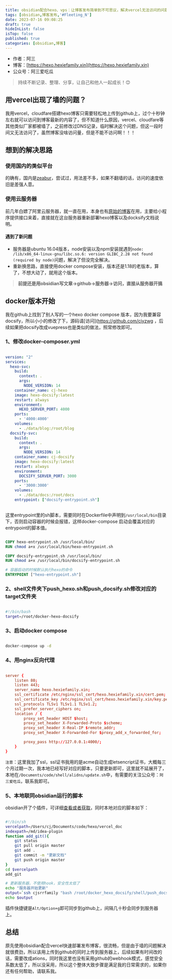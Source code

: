 ```yaml
---
title: obsidian配合hexo、vps：让博客发布简单到不可思议，解决vercel无法访问的问题
tags: [obsidian,博客发布,'#Fleeting_N']
date: 2023-07-16 09:08:25
draft: true
hideInList: false
isTop: false
published: true
categories: [obsidian,博客]
---
```


- 作者：阿三
- 博客：[https://hexo.hexiefamily.xin](https://hexo.hexiefamily.xin)
- 公众号：阿三爱吃瓜

> 持续不断记录、整理、分享，让自己和他人一起成长！😊

## 用vercel出现了墙的问题？
 
我用vercel，cloudfare搭建hexo博客只需要轻松地上传到github上，过个十秒钟左右就可以访问到博客最新的内容了，但不知道什么原因，vercel、cloudfare等其他类似厂家都被墙了，之前修改过DNS记录，临时解决这个问题，但这一段时间又无法访问了，虽然博客没啥访问量，但是不能不访问啊！！！
 
## 想到的解决思路

### 使用国内的类似平台

的确有，国内是[zeabur](https://zeabur.com/)，尝试过，用法差不多，如果不翻墙的话，访问的速度依旧是差强人意。

### 使用云服务器

前几年白嫖了阿里云服务器，就一直在用，本身也有[原始的博客](https://blog.hexiefamily.xin/)在用，主要给小程序提供接口来着，直接就在这台服务器重新部署hexo博客以及docksify文档说明。

#### 遇到了新问题

- 服务器是ubuntu 16.04版本，node安装以及npm安装就遇到`node: /lib/x86_64-linux-gnu/libc.so.6: version GLIBC_2.28 not found (required by node)`问题，解决了但没完全解决。
- 重新换思路，直接使用docker compose安装，版本还是1.18的老版本，算了，不想大动了，就用这个版本。

> **前提还是用obsidian写文章->github->服务器->访问，直接从服务器开搞**

## docker版本开始

我在github上找到了别人写的一个hexo docker compose 版本，因为我要兼容docsify，所以小小的修改了下，源码请[访问](https://github.com/cjyzwg ，后续如果把docsify改成vuepress也是类似的做法，照常修改即可。

### 1、修改docker-composer.yml

```yml

version: "2"
services:
  hexo-svc:
    build:
      context: .
      args:
        NODE_VERSION: 14
    container_name: cj-hexo
    image: hexo-docsify:latest
    restart: always
    environment:
      HEXO_SERVER_PORT: 4000
    ports:
      - '4000:4000'
    volumes:
      - ./data/blog:/root/blog
  docsify-svc:
    build:
      context: .
      args:
        NODE_VERSION: 14
    container_name: cj-docsify
    image: hexo-docsify:latest
    restart: always
    environment:
      DOCSIFY_SERVER_PORT: 3000
    ports:
      - '3000:3000'
    volumes:
      - ./data/docs:/root/docs
    entrypoint: ["docsify-entrypoint.sh"]
    
```

这里entrypoint里的sh脚本，需要同时在Dockerfile中声明到`/usr/local/bin`目录下，否则启动容器的时候会报错，这样docker-compose 启动会覆盖对应的entrypoint的脚本值。

```Dockerfile

COPY hexo-entrypoint.sh /usr/local/bin/
RUN chmod a+x /usr/local/bin/hexo-entrypoint.sh

COPY docsify-entrypoint.sh /usr/local/bin/
RUN chmod a+x /usr/local/bin/docsify-entrypoint.sh

# 容器启动的时候默认执行hexo的命令
ENTRYPOINT ["hexo-entrypoint.sh"]

```

### 2、shell文件夹下push_hexo.sh和push_docsify.sh修改对应的target文件夹

```push_hexo.sh

#!/bin/bash
target=/root/docker-hexo-docsify

```

### 3、启动docker compose

```sh

docker-compose up -d 

```

### 4、用nginx反向代理

```conf

server {
    listen 80;
    listen 443;
    server_name hexo.hexiefamily.xin;
    ssl_certificate /etc/nginx/ssl_cert/hexo.hexiefamily.xin/cert.pem;
    ssl_certificate_key /etc/nginx/ssl_cert/hexo.hexiefamily.xin/key.pem;
    ssl_protocols TLSv1 TLSv1.1 TLSv1.2;
    ssl_prefer_server_ciphers on;
    location / {
        proxy_set_header HOST $host;
        proxy_set_header X-Forwarded-Proto $scheme;
        proxy_set_header X-Real-IP $remote_addr;
        proxy_set_header X-Forwarded-For $proxy_add_x_forwarded_for;

        proxy_pass http://127.0.0.1:4000/;
    }
}

```

`注意`：这里我加了ssl，ssl证书我用的是acme自动生成letsencript证书，大概每三个月过期一次，我本地已经写好对应的脚本，只要更新即可，这里就不延展开了，本地在`/Documents/code/shell/alidns/update.sh`中，有需要的关注公众号：`阿三爱吃瓜`，联系我即可。

### 5、本地联同obsidian运行的脚本

obsidian开了个插件，可详细[查看或者获取](https://docs.hexiefamily.xin/#/md/obsidian/docs/c-3%E6%8F%92%E4%BB%B6Api%E7%A4%BA%E4%BE%8B)，同时本地对应的脚本如下：

``` docs.sh

#!/bin/sh
vercelpath=/Users/cj/Documents/code/hexo/vercel_doc
indexpath=/md/idea-plugin
function add_git(){
    git status
    git pull origin master
    git add .
    git commit -m "更新文档"
    git push origin master
}
cd $vercelpath
add_git

# 更新服务器，不使用hook，安全性太低了
echo "服务器开始更新"
output=`ssh cjsrrfamily "bash /root/docker_hexo_docsify/shell/push_docsify.sh"`
echo $output


```

插件快捷键是`Alt/Option+g`即可同步到github上，间隔几十秒会同步到服务器上。


## 总结

原先使用obsidian配合vercel快速部署发布博客，很流畅，但是由于墙的问题解决就很费劲，所以该用上传到github的同时上传到服务器上，后续如果有时间改的话，需要改成ations，同时我这里也没有采用github的webhook模式，感觉安全系数太低了，所以没采用，所以这个整体大致步骤是满足我的日常需求的，如果你还有任何帮助，请联系我。
